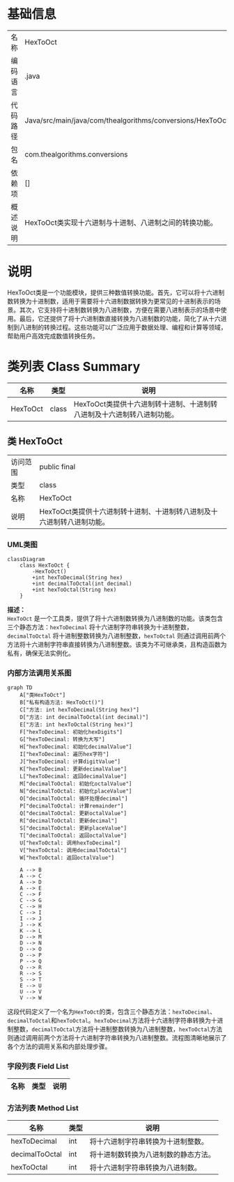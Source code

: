 # 基础信息

|      |      |
|------|------|
| 名称 | HexToOct |
| 编码语言 | .java |
| 代码路径 | Java/src/main/java/com/thealgorithms/conversions/HexToOct.java |
| 包名 | com.thealgorithms.conversions |
| 依赖项 | [] |
| 概述说明 | HexToOct类实现十六进制与十进制、八进制之间的转换功能。 |

# 说明

HexToOct类是一个功能模块，提供三种数值转换功能。首先，它可以将十六进制数转换为十进制数，适用于需要将十六进制数据转换为更常见的十进制表示的场景。其次，它支持将十进制数转换为八进制数，方便在需要八进制表示的场景中使用。最后，它还提供了将十六进制数直接转换为八进制数的功能，简化了从十六进制到八进制的转换过程。这些功能可以广泛应用于数据处理、编程和计算等领域，帮助用户高效完成数值转换任务。

# 类列表 Class Summary

| 名称   | 类型  | 说明 |
|-------|------|-------------|
| HexToOct | class | HexToOct类提供十六进制转十进制、十进制转八进制及十六进制转八进制功能。 |



## 类 HexToOct

|      |      |
|------|------|
| 访问范围 | public final |
| 类型 | class |
| 名称 | HexToOct |
| 说明 | HexToOct类提供十六进制转十进制、十进制转八进制及十六进制转八进制功能。 |


### UML类图

```mermaid
classDiagram
    class HexToOct {
        -HexToOct()
        +int hexToDecimal(String hex)
        +int decimalToOctal(int decimal)
        +int hexToOctal(String hex)
    }
```

**描述：**  
`HexToOct` 是一个工具类，提供了将十六进制数转换为八进制数的功能。该类包含三个静态方法：`hexToDecimal` 将十六进制字符串转换为十进制整数，`decimalToOctal` 将十进制整数转换为八进制整数，`hexToOctal` 则通过调用前两个方法将十六进制字符串直接转换为八进制整数。该类为不可继承类，且构造函数为私有，确保无法实例化。


### 内部方法调用关系图

```mermaid
graph TD
    A["类HexToOct"]
    B["私有构造方法: HexToOct()"]
    C["方法: int hexToDecimal(String hex)"]
    D["方法: int decimalToOctal(int decimal)"]
    E["方法: int hexToOctal(String hex)"]
    F["hexToDecimal: 初始化hexDigits"]
    G["hexToDecimal: 转换为大写"]
    H["hexToDecimal: 初始化decimalValue"]
    I["hexToDecimal: 遍历hex字符"]
    J["hexToDecimal: 计算digitValue"]
    K["hexToDecimal: 更新decimalValue"]
    L["hexToDecimal: 返回decimalValue"]
    M["decimalToOctal: 初始化octalValue"]
    N["decimalToOctal: 初始化placeValue"]
    O["decimalToOctal: 循环处理decimal"]
    P["decimalToOctal: 计算remainder"]
    Q["decimalToOctal: 更新octalValue"]
    R["decimalToOctal: 更新decimal"]
    S["decimalToOctal: 更新placeValue"]
    T["decimalToOctal: 返回octalValue"]
    U["hexToOctal: 调用hexToDecimal"]
    V["hexToOctal: 调用decimalToOctal"]
    W["hexToOctal: 返回octalValue"]

    A --> B
    A --> C
    A --> D
    A --> E
    C --> F
    C --> G
    C --> H
    C --> I
    I --> J
    J --> K
    K --> L
    D --> M
    D --> N
    D --> O
    O --> P
    P --> Q
    Q --> R
    R --> S
    S --> T
    E --> U
    U --> V
    V --> W
```

这段代码定义了一个名为`HexToOct`的类，包含三个静态方法：`hexToDecimal`、`decimalToOctal`和`hexToOctal`。`hexToDecimal`方法将十六进制字符串转换为十进制整数，`decimalToOctal`方法将十进制整数转换为八进制整数，`hexToOctal`方法则通过调用前两个方法将十六进制字符串转换为八进制整数。流程图清晰地展示了各个方法的调用关系和内部处理步骤。

### 字段列表 Field List

| 名称  | 类型  | 说明 |
|-------|-------|------|

### 方法列表 Method List

| 名称  | 类型  | 说明 |
|-------|-------|------|
| hexToDecimal | int | 将十六进制字符串转换为十进制整数。 |
| decimalToOctal | int | 将十进制数转换为八进制数的静态方法。 |
| hexToOctal | int | 将十六进制字符串转换为八进制数。 |




